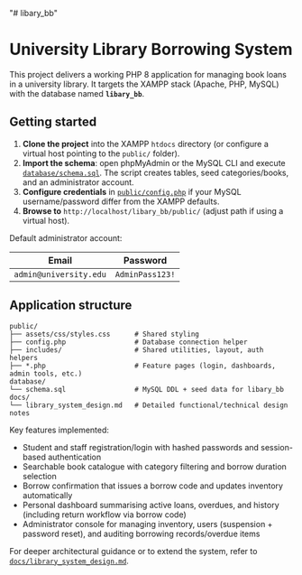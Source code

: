 "# libary_bb" 
# University Library Borrowing System

This project delivers a working PHP 8 application for managing book loans in a university library. It targets the XAMPP stack (Apache, PHP, MySQL) with the database named **`libary_bb`**.

## Getting started

1. **Clone the project** into the XAMPP `htdocs` directory (or configure a virtual host pointing to the `public/` folder).
2. **Import the schema**: open phpMyAdmin or the MySQL CLI and execute [`database/schema.sql`](database/schema.sql). The script creates tables, seed categories/books, and an administrator account.
3. **Configure credentials** in [`public/config.php`](public/config.php) if your MySQL username/password differ from the XAMPP defaults.
4. **Browse to** `http://localhost/libary_bb/public/` (adjust path if using a virtual host).

Default administrator account:

| Email | Password |
| --- | --- |
| `admin@university.edu` | `AdminPass123!` |

## Application structure

```
public/
├── assets/css/styles.css      # Shared styling
├── config.php                 # Database connection helper
├── includes/                  # Shared utilities, layout, auth helpers
├── *.php                      # Feature pages (login, dashboards, admin tools, etc.)
database/
└── schema.sql                 # MySQL DDL + seed data for libary_bb
docs/
└── library_system_design.md   # Detailed functional/technical design notes
```

Key features implemented:

* Student and staff registration/login with hashed passwords and session-based authentication
* Searchable book catalogue with category filtering and borrow duration selection
* Borrow confirmation that issues a borrow code and updates inventory automatically
* Personal dashboard summarising active loans, overdues, and history (including return workflow via borrow code)
* Administrator console for managing inventory, users (suspension + password reset), and auditing borrowing records/overdue items

For deeper architectural guidance or to extend the system, refer to [`docs/library_system_design.md`](docs/library_system_design.md).